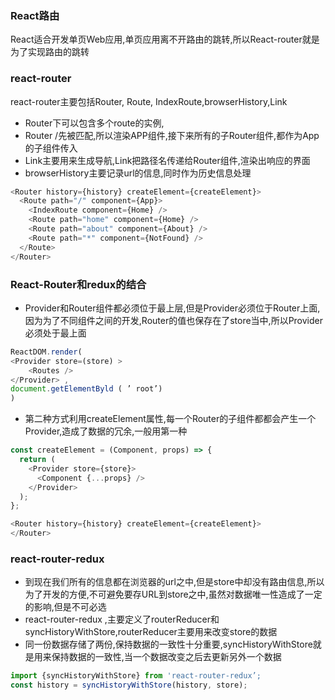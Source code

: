 ### React路由
React适合开发单页Web应用,单页应用离不开路由的跳转,所以React-router就是为了实现路由的跳转

### react-router
react-router主要包括Router, Route, IndexRoute,browserHistory,Link 
+ Router下可以包含多个route的实例,
+ Router /先被匹配,所以渲染APP组件,接下来所有的子Router组件,都作为App的子组件传入
+ Link主要用来生成导航,Link把路径名传递给Router组件,渲染出响应的界面
+ browserHistory主要记录url的信息,同时作为历史信息处理
```javascript
<Router history={history} createElement={createElement}>
  <Route path="/" component={App}>
    <IndexRoute component={Home} />
    <Route path="home" component={Home} />
    <Route path="about" component={About} />
    <Route path="*" component={NotFound} />
  </Route>
</Router>
```
### React-Router和redux的结合
+ Provider和Router组件都必须位于最上层,但是Provider必须位于Router上面,因为为了不同组件之间的开发,Router的值也保存在了store当中,所以Provider必须处于最上面
```javascript
ReactDOM.render( 
<Provider store=(store) > 
    <Routes />
</Provider> ,
document.getElementByld ( ’ root’) 
)
```
+ 第二种方式利用createElement属性,每一个Router的子组件都都会产生一个Provider,造成了数据的冗余,一般用第一种
```javascript
const createElement = (Component, props) => {
  return (
    <Provider store={store}>
      <Component {...props} />
    </Provider>
  );
};

<Router history={history} createElement={createElement}>
</Router>
```
### react-router-redux 
+ 到现在我们所有的信息都在浏览器的url之中,但是store中却没有路由信息,所以为了开发的方便,不可避免要存URL到store之中,虽然对数据唯一性造成了一定的影响,但是不可必选
+ react-router-redux ,主要定义了routerReducer和syncHistoryWithStore,routerReducer主要用来改变store的数据
+ 同一份数据存储了两份,保持数据的一致性十分重要,syncHistoryWithStore就是用来保持数据的一致性,当一个数据改变之后去更新另外一个数据
```javascript
import {syncHistoryWithStore} from 'react-router-redux’; 
const history = syncHistoryWithStore(history, store); 
```
